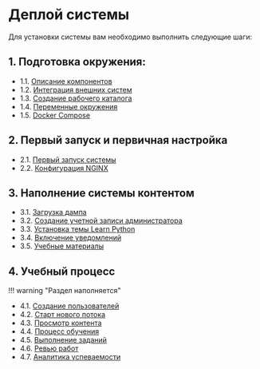 # Деплой системы

Для установки системы вам необходимо выполнить следующие шаги:

## 1. Подготовка окружения:

- 1.1. [Описание компонентов](setup/stack.md)
- 1.2. [Интеграция внешних систем](setup/external.md)
- 1.3. [Создание рабочего каталога](setup/workdir.md)
- 1.4. [Переменные окружения](setup/env.md)
- 1.5. [Docker Compose](setup/compose.md)


## 2. Первый запуск и первичная настройка 

- 2.1. [Первый запуск системы](runapp/first.md)
- 2.2. [Конфигурация NGINX](runapp/nginx.md)


## 3. Наполнение системы контентом

- 3.1. [Загрузка дампа](loaddata/dump.md)
- 3.2. [Создание учетной записи администратора](loaddata/admin.md)
- 3.3. [Установка темы Learn Python](loaddata/theme.md)
- 3.4. [Включение уведомлений](loaddata/notify.md)
- 3.5. [Учебные материалы](loaddata/content.md)


## 4. Учебный процесс

!!! warning "Раздел наполняется"

- 4.1. [Создание пользователей](learn/user.md)
- 4.2. [Старт нового потока](learn/enrollment.md)
- 4.3. [Просмотр контента](learn/content.md)
- 4.4. [Процесс обучения](learn/learn.md)
- 4.5. [Выполнение заданий](learn/task.md)
- 4.6. [Ревью работ](learn/review.md)
- 4.7. [Аналитика успеваемости](learn/stat.md)
